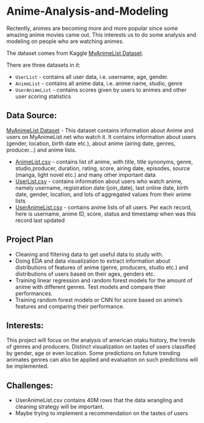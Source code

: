 # Anime-Analysis-and-Modeling
Rectently, animes are becoming more and more popular since some amazing anime movies came out. This interests us to do some analysis and modeling on people who are watching animes.

The dataset comes from Kaggle [MyAnimeList Dataset](https://www.kaggle.com/azathoth42/myanimelist).

There are three datasets in it:


*   `UserList` - contains all user data, i.e. username, age, gender.
*   `AnimeList` - contains all anime data, i.e. anime name, studio, genre
*   `UserAnimeList` - contains scores given by users to animes and other user scoring statistics

## Data Source: 
[MyAnimeList Dataset](https://www.kaggle.com/azathoth42/myanimelist) - This dataset contains information about Anime and users on MyAnimeList.net who watch it. It contains information about users (gender, location, birth date etc.), about anime (airing date, genres, producer…) and anime lists. 
+ [AnimeList.csv](https://www.kaggle.com/azathoth42/myanimelist?select=AnimeList.csv) - contains list of anime, with title, title synonyms, genre, studio,producer, duration, rating, score, airing date, episodes, source (manga, light novel etc.) and many other important data
+ [UserList.csv](https://www.kaggle.com/azathoth42/myanimelist?select=UserList.csv) - contains information about users who watch anime, namely username, registration date (join_date), last online date, birth date, gender, location, and lots of aggregated values from their anime lists
+ [UserAnimeList.csv](https://www.kaggle.com/azathoth42/myanimelist?select=animelists_cleaned.csv) - contains anime lists of all users. Per each record, here is username, anime ID, score, status and timestamp when was this record last updated

## Project Plan
+ Cleaning and filtering data to get useful data to study with.
+ Doing EDA and data visualization to extract information about distributions of features of anime (genre, producers, studio etc.) and distributions of users based on their ages, genders etc.
+ Training linear regression and random forest models for the amount of anime with different genres. Test models and compare their performances.  
+ Training random forest models or CNN for score based on anime’s features and comparing their performance.

## Interests:
This project will focus on the analysis of american otaku history, the trends of genres and producers. Distinct visualization on tastes of users classified by gender, age or even location.
Some predictions on future trending animates genres can also be applied and evaluation on such predictions will be implemented.

## Challenges:
+ UserAnimeList.csv contains 40M rows that the data wrangling and cleaning strategy will be important.
+ Maybe trying to implement a recommendation on the tastes of users 

